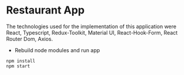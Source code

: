 # Restaurant App
The technologies used for the implementation of this application were React, Typescript, Redux-Toolkit, Material UI, React-Hook-Form, React Router Dom, Axios.

* Rebuild node modules and run app
```
npm install
npm start
```